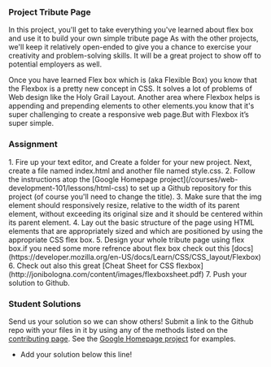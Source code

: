### Project Tribute Page
In this project, you'll get to take everything you've learned about flex box and use it to build your own simple tribute page As with the other projects, we'll keep it relatively open-ended to give you a chance to exercise your creativity and problem-solving skills. It will be a great project to show off to potential employers as well.

Once you have learned Flex box which is (aka Flexible Box) you know that the Flexbox is a pretty new concept in CSS. It solves a lot of problems of Web design like the Holy Grail Layout. Another area where Flexbox helps is appending and prepending elements to other elements.you know that it's super challenging to create a responsive web page.But with Flexbox it’s super simple.

### Assignment
<div>
1. Fire up your text editor, and Create a folder for your new project. Next, create a file named index.html and another file named style.css.
2. Follow the instructions atop the [Google Homepage project](/courses/web-development-101/lessons/html-css) to set up a Github repository for this project (of course you'll need to change the title).  
3. Make sure that the img element should responsively resize, relative to the width of its parent element, without exceeding its original size and it should be centered within its parent element.
4. Lay out the basic structure of the page using HTML elements that are appropriately sized and which are positioned by using the appropriate CSS flex box.  
5. Design your whole tribute page using flex box.if you need some more refrence about flex box check out this [docs](https://developer.mozilla.org/en-US/docs/Learn/CSS/CSS_layout/Flexbox)  
6. Check out also this great [Cheat Sheet for CSS flexbox](http://jonibologna.com/content/images/flexboxsheet.pdf)
7. Push your solution to Github.
</div>

### Student Solutions
Send us your solution so we can show others! Submit a link to the Github repo with your files in it by using any of the methods listed on the [contributing page](http://github.com/TheOdinProject/curriculum/blob/master/contributing.md).  See the [Google Homepage project](/courses/web-development-101/lessons/html-css) for examples.
* Add your solution below this line!
